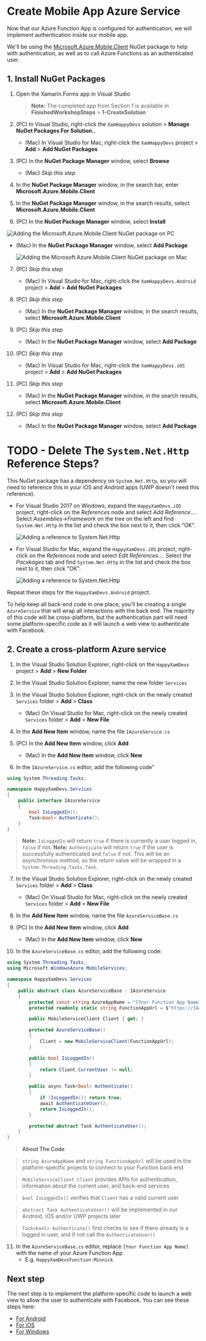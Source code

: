 # Create Mobile App Azure Service

Now that our Azure Function App is configured for authentication, we will implement authentication inside our mobile app. 

We'll be using the [Microsoft.Azure.Mobile.Client](https://www.nuget.org/packages/Microsoft.Azure.Mobile.Client/) NuGet package to help with authentication, as well as to call Azure Functions as an authenticated user.

## 1. Install NuGet Packages

1. Open the Xamarin.Forms app in Visual Studio

    > **Note:** The completed app from Section 1 is available in **FinishedWorkshopSteps** > **1-CreateSolution**

2. (PC) In Visual Studio, right-click the `XamHappyDevs` solution > **Manage NuGet Packages For Solution..**

    - (Mac) In Visual Studio for Mac, right-click the `XamHappyDevs` project > **Add** > **Add NuGet Packages**

3. (PC) In the **NuGet Package Manager** window, select **Browse**

    - (Mac) _Skip this step_

4. In the **NuGet Package Manager** window, in the search bar, enter **Microsoft.Azure.Mobile.Client**

5. In the **NuGet Package Manager** window, in the search results, select **Microsoft.Azure.Mobile.Client**

6. (PC) In the **NuGet Package Manager** window, select **Install**

  ![Adding the Microsoft.Azure.Mobile.Client NuGet package on PC](../Images/VS2017AddMobileClientNuget.png)

- (Mac) In the **NuGet Package Manager** window, select **Add Package**

  ![Adding the Microsoft.Azure.Mobile.Client NuGet package on Mac](../Images/VSMacAddMobileClientNuget.png)

7. (PC) _Skip this step_

    - (Mac) In Visual Studio for Mac, right-click the `XamHappyDevs.Android` project > **Add** > **Add NuGet Packages**

8. (PC) _Skip this step_

    - (Mac) In the **NuGet Package Manager** window, in the search results, select **Microsoft.Azure.Mobile.Client**


9. (PC) _Skip this step_

    - (Mac) In the **NuGet Package Manager** window, select **Add Package**

10. (PC) _Skip this step_

    - (Mac) In Visual Studio for Mac, right-click the `XamHappyDevs.iOS` project > **Add** > **Add NuGet Packages**

11. (PC) _Skip this step_

    - (Mac) In the **NuGet Package Manager** window, in the search results, select **Microsoft.Azure.Mobile.Client**


12. (PC) _Skip this step_

    - (Mac) In the **NuGet Package Manager** window, select **Add Package**

# TODO - Delete The `System.Net.Http` Reference Steps?
This NuGet package has a dependency on `System.Net.Http`, so you will need to reference this in your iOS and Android apps (UWP doesn't need this reference).

* For Visual Studio 2017 on Windows, expand the `HappyXamDevs.iOS` project, right-click on the _References_ node and select _Add Reference..._. Select _Assemblies->Framework_ on the tree on the left and find `System.Net.Http` in the list and check the box next to it, then click "OK".

   ![Adding a reference to System.Net.Http](../Images/VS2017AddRefHttp.png)

* For Visual Studio for Mac, expand the `HappyXamDevs.iOS` project, right-click on the _References_ node and select _Edit References..._. Select the _Pacxkages_ tab and find `System.Net.Http` in the list and check the box next to it, then click "OK".

   ![Adding a reference to System.Net.Http](../Images/VSMAddRefHttp.png)

Repeat these steps for the `HappyXamDevs.Android` project.

To help keep all back-end code in one place, you'll be creating a single `AzureService` that will wrap all interactions with the back end. The majority of this code will be cross-platform, but the authentication part will need some platform-specific code as it will launch a web view to authenticate with Facebook.

<!-- TODO - add a diagram of login flow with a description. Mention about web view best practice as it hides credentials from the app, also can be used for saved passwords -->

## 2. Create a cross-platform Azure service

1. In the Visual Studio Solution Explorer, right-click on the `HappyXamDevs` project > **Add** > **New Folder**

2. In the Visual Studio Solution Explorer, name the new folder `Services`

3. In the Visual Studio Solution Explorer, right-click on the newly created `Services` folder > **Add** > **Class**

    - (Mac) On Visual Studio for Mac, right-click on the newly created `Services` folder > **Add** > **New File**

4. In the **Add New Item** window, name the file `IAzureService.cs`

5. (PC) In the **Add New Item** window, click **Add**
    - (Mac) In the **Add New Item** window, click **New**

6. In the `IAzureService.cs` editor, add the following code"

```csharp
using System.Threading.Tasks;

namespace HappyXamDevs.Services
{
    public interface IAzureService
    {
        bool IsLoggedIn();
        Task<bool> Authenticate();
    }
}
```

> **Note:** `IsLoggedIn` will return `true` if there is currently a user logged in, `false` if not.
> **Note:** `Authenticate` will return `true` if the user is successfully authenticated and `false` if not. This will be an asynchronous method, so the return value will be wrapped in a `System.Threading.Tasks.Task`. 

7. In the Visual Studio Solution Explorer, right-click on the newly created `Services` folder > **Add** > **Class**

    - (Mac) On Visual Studio for Mac, right-click on the newly created `Services` folder > **Add** > **New File**

8. In the **Add New Item** window, name the file `AzureServiceBase.cs`

9. (PC) In the **Add New Item** window, click **Add**
    - (Mac) In the **Add New Item** window, click **New**

10. In the `AzureServiceBase.cs` editor, add the following code:

```csharp
using System.Threading.Tasks;
using Microsoft.WindowsAzure.MobileServices;

namespace HappyXamDevs.Services
{
    public abstract class AzureServiceBase : IAzureService
    {
        protected const string AzureAppName = "[Your Function App Name]";
        protected readonly static string FunctionAppUrl = $"https://{AzureAppName}.azurewebsites.net";

        public MobileServiceClient Client { get; }

        protected AzureServiceBase()
        {
            Client = new MobileServiceClient(FunctionAppUrl);
        }

        public bool IsLoggedIn()
        {
            return Client.CurrentUser != null;
        }

        public async Task<bool> Authenticate()
        {
            if (IsLoggedIn()) return true;
            await AuthenticateUser();
            return IsLoggedIn();
        }

        protected abstract Task AuthenticateUser();
    }
}
```

> **About The Code** 

>`string AzureAppName` and `string FunctionAppUrl` will be used in the platform-specific projects to connect to your Function back end

> `MobileServiceClient Client` provides APIs for authentication, information about the current user, and back-end services

> `bool IsLoggedIn()` verifies that `Client` has a valid current user

> `abstract Task AuthenticateUser()` will be implemented in our Android, iOS and/or UWP projects later

> `Task<bool> Authenticate()` first checks to see if there already is a logged in user, and if not call the `AuthenticateUser()` 

11. In the `AzureServiceBase.cs` editor, replace `[Your Function App Name]` with the name of your Azure Function App
    - E.g. `HappyXamDevsFunction-Minnick`

## Next step

The next step is to implement the platform-specific code to launch a web view to allow the user to authenticate with Facebook. You can see these steps here:

* [For Android](./3_1-CreateAnAzureServiceInTheMobileAppDroid.md)
* [For iOS](./3_2-CreateAnAzureServiceInTheMobileAppIos.md)
* [For Windows](./3_3-CreateAnAzureServiceInTheMobileAppWin.md)
